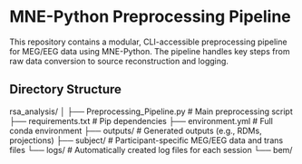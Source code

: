 # MNE-Python Preprocessing Pipeline

This repository contains a modular, CLI-accessible preprocessing pipeline for MEG/EEG data using MNE-Python. The pipeline handles key steps from raw data conversion to source reconstruction and logging.

## Directory Structure

rsa_analysis/
│
├── Preprocessing_Pipeline.py     # Main preprocessing script
├── requirements.txt              # Pip dependencies
├── environment.yml               # Full conda environment
├── outputs/                      # Generated outputs (e.g., RDMs, projections)
├── subject/                      # Participant-specific MEG/EEG data and trans files
    └── logs/                     # Automatically created log files for each session
    └── bem/
